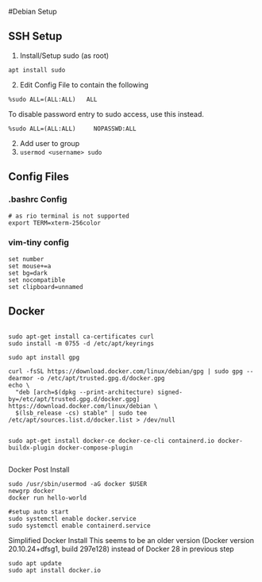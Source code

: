 #Debian Setup

## SSH Setup


1. Install/Setup sudo (as root)
```
apt install sudo
```
2. Edit Config File to contain the following
```/etc/sudoers
%sudo ALL=(ALL:ALL)   ALL

```

To disable password entry to sudo access, use this instead.
```
%sudo ALL=(ALL:ALL)     NOPASSWD:ALL
```

2. Add user to group
4. `usermod <username> sudo`

## Config Files
### .bashrc Config

```.bashrc
# as rio terminal is not supported
export TERM=xterm-256color
```


### vim-tiny config
```.vimrc
set number
set mouse+=a
set bg=dark
set nocompatible
set clipboard=unnamed
```

## Docker
```

sudo apt-get install ca-certificates curl
sudo install -m 0755 -d /etc/apt/keyrings

sudo apt install gpg

curl -fsSL https://download.docker.com/linux/debian/gpg | sudo gpg --dearmor -o /etc/apt/trusted.gpg.d/docker.gpg
echo \
  "deb [arch=$(dpkg --print-architecture) signed-by=/etc/apt/trusted.gpg.d/docker.gpg] https://download.docker.com/linux/debian \
  $(lsb_release -cs) stable" | sudo tee /etc/apt/sources.list.d/docker.list > /dev/null


sudo apt-get install docker-ce docker-ce-cli containerd.io docker-buildx-plugin docker-compose-plugin


```

Docker Post Install
```
sudo /usr/sbin/usermod -aG docker $USER
newgrp docker
docker run hello-world

#setup auto start
sudo systemctl enable docker.service
sudo systemctl enable containerd.service

```

Simplified Docker Install
This seems to be an older version (Docker version 20.10.24+dfsg1, build 297e128) instead of Docker 28 in previous step
```
sudo apt update
sudo apt install docker.io
```


